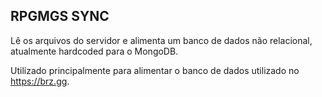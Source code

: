 ## RPGMGS SYNC

Lê os arquivos do servidor e alimenta um banco de dados não relacional, atualmente hardcoded para o MongoDB.

Utilizado principalmente para alimentar o banco de dados utilizado no https://brz.gg.
